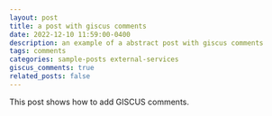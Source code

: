 ```yaml
---
layout: post
title: a post with giscus comments
date: 2022-12-10 11:59:00-0400
description: an example of a abstract post with giscus comments
tags: comments
categories: sample-posts external-services
giscus_comments: true
related_posts: false
---
```

This post shows how to add GISCUS comments.
